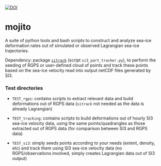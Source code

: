 [![DOI](https://zenodo.org/badge/538858248.svg)](https://zenodo.org/badge/latestdoi/538858248)

# mojito

A suite of python tools and bash scripts to construct and analyze sea-ice deformation rates out of simulated or observed Lagrangian sea-ice trajectories.

Dependency:  package [`sitrack`](https://github.com/brodeau/sitrack) (script `si3_part_tracker.py`), to perform the seeding of RGPS or user-defined cloud of points and track these points based on the sea-ice velocity read into output netCDF files generated by SI3.


### Test directories

* `TEST_rgps`: contains scripts to extract relevant data and build deformations out of RGPS data (`sitrack` not needed as the data is already Lagrangian)

* `TEST_tracking`: contains scripts to build deformations out of hourly SI3 sea-ice velocity data, using the same points/quadrangles as those extracted out of RGPS data (for comparison between SI3 and RGPS data)

* `TEST_si3`: simply seeds points according to your needs (extent, density, etc) and track them using SI3 sea-ice velocity data (no RGPS/observations involved, simply creates Lagrangian data out of SI3 output)
